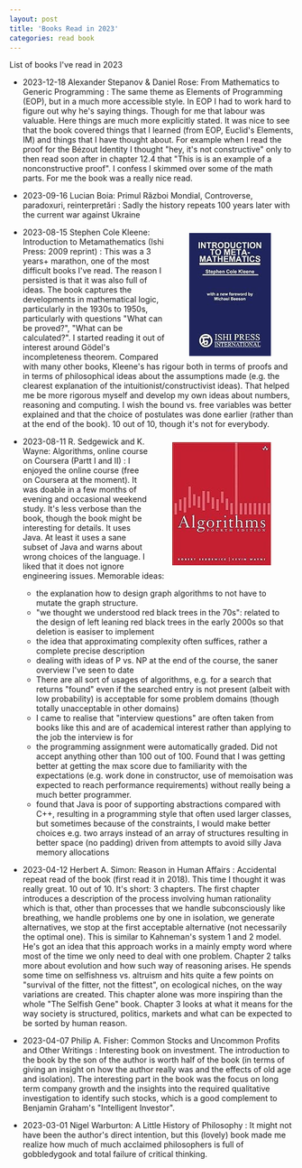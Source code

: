 ```yaml
---
layout: post
title: 'Books Read in 2023'
categories: read book
---
```


List of books I've read in 2023

- 2023-12-18 Alexander Stepanov & Daniel Rose: From Mathematics to Generic Programming
: The same theme as Elements of Programming (EOP), but in a much more
accessible style. In EOP I had to work hard to figure out why he's saying
things. Though for me that labour was valuable. Here things are much more
explicitly stated. It was nice to see that the book covered things that I
learned (from EOP, Euclid's Elements, IM) and things that I have thought about.
For example when I read the proof for the Bézout Identity I thought "hey, it's
not constructive" only to then read soon after in chapter 12.4 that "This is is
an example of a nonconstructive proof". I confess I skimmed over some of the
math parts. For me the book was a really nice read.

- 2023-09-16 Lucian Boia: Primul Război Mondial, Controverse, paradoxuri, reinterpretări
: Sadly the history repeats 100 years later with the current war against Ukraine

<img
  align="right"
  alt="Book cover"
  height="218px"
  style="padding: 10px 40px"
  src="/assets/2023-01-01-read/book_cover_im_kleene.jpg">


- 2023-08-15 Stephen Cole Kleene: Introduction to Metamathematics (Ishi Press: 2009 reprint)
: This was a 3 years+ marathon, one of the most difficult books I've read. The
reason I persisted is that it was also full of ideas. The book captures the
developments in mathematical logic, particularly in the 1930s to 1950s,
particularly with questions "What can be proved?", "What can be calculated?". I
started reading it out of interest around Gödel's incompleteness theorem.
Compared with many other books, Kleene's has rigour both in terms of proofs and
in terms of philosophical ideas about the assumptions made (e.g. the clearest
explanation of the intuitionist/constructivist ideas). That helped me be more
rigorous myself and develop my own ideas about numbers, reasoning and
computing. I wish the bound vs. free variables was better explained and that
the choice of postulates was done earlier (rather than at the end of the book).
10 out of 10, though it's not for everybody.

<img
  align="right"
  alt="Book cover"
  height="218px"
  style="padding: 10px 40px"
  src="/assets/2023-01-01-read/book_cover_algs_sedgewick.jpg">


- 2023-08-11 R. Sedgewick and K. Wayne: Algorithms, online course on Coursera (Partt I and II)
: I enjoyed the online course (free on Coursera at the moment). It was doable
in a few months of evening and occasional weekend study. It's less verbose than
the book, though the book might be interesting for details. It uses Java. At
least it uses a sane subset of Java and warns about wrong choices of the
language. I liked that it does not ignore engineering issues. Memorable ideas:
  - the explanation how to design graph algorithms to not have to mutate the
    graph structure.
  - "we thought we understood red black trees in the 70s": related to the
    design of left leaning red black trees in the early 2000s so that deletion
    is easiser to implement
  - the idea that approximating complexity often suffices, rather a complete
    precise description
  - dealing with ideas of P vs. NP at the end of the course, the saner overview
    I've seen to date
  - There are all sort of usages of algorithms, e.g. for a search that returns
    "found" even if the searched entry is not present (albeit with low
    probability) is acceptable for some problem domains (though totally
    unacceptable in other domains)
  - I came to realise that "interview questions" are often taken from books
    like this and are of academical interest rather than applying to the job
    the interview is for
  - the programming assignment were automatically graded. Did not accept
    anything other than 100 out of 100. Found that I was getting better at
    getting the max score due to familiarity with the expectations (e.g. work
    done in constructor, use of memoisation was expected to reach performance
    requirements) without really being a much better programmer.
  - found that Java is poor of supporting abstractions compared with C++,
    resulting in a programming style that often used larger classes, but
    sometimes because of the constraints, I would make better choices e.g. two
    arrays instead of an array of structures resulting in better space (no
    padding) driven from attempts to avoid silly Java memory allocations

- 2023-04-12 Herbert A. Simon: Reason in Human Affairs
: Accidental repeat read of the book (first read it in 2018). This time I
thought it was really great. 10 out of 10. It's short: 3 chapters. The first
chapter introduces a description of the process involving human rationality
which is that, other than processes that we handle subconsciously like
breathing, we handle problems one by one in isolation, we generate
alternatives, we stop at the first acceptable alternative (not necessarily the
optimal one). This is similar to Kahneman's system 1 and 2 model. He's got an
idea that this approach works in a mainly empty word where most of the time we
only need to deal with one problem. Chapter 2 talks more about evolution and
how such way of reasoning arises. He spends some time on selfishness vs.
altruism and hits quite a few points on "survival of the fitter, not the
fittest", on ecological niches, on the way variations are created. This chapter
alone was more inspiring than the whole "The Selfish Gene" book. Chapter 3
looks at what it means for the way society is structured, politics, markets and
what can be expected to be sorted by human reason.

- 2023-04-07 Philip A. Fisher: Common Stocks and Uncommon Profits and Other Writings
: Interesting book on investment. The introduction to the book by the son of
the author is worth half of the book (in terms of giving an insight on how the
author really was and the effects of old age and isolation). The interesting
part in the book was the focus on long term company growth and the insights
into the required qualitative investigation to identify such stocks, which is a
good complement to Benjamin Graham's "Intelligent Investor".

- 2023-03-01 Nigel Warburton: A Little History of Philosophy
: It might not have been the author's direct intention, but this (lovely)
book made me realize how much of much acclaimed philosophers is full of
gobbledygook and total failure of critical thinking.
